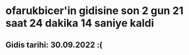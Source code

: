 # ofarukbicer'in gidisine son 2 gun 21 saat 24 dakika 14 saniye kaldi

## Gidis tarihi: 30.09.2022 :(